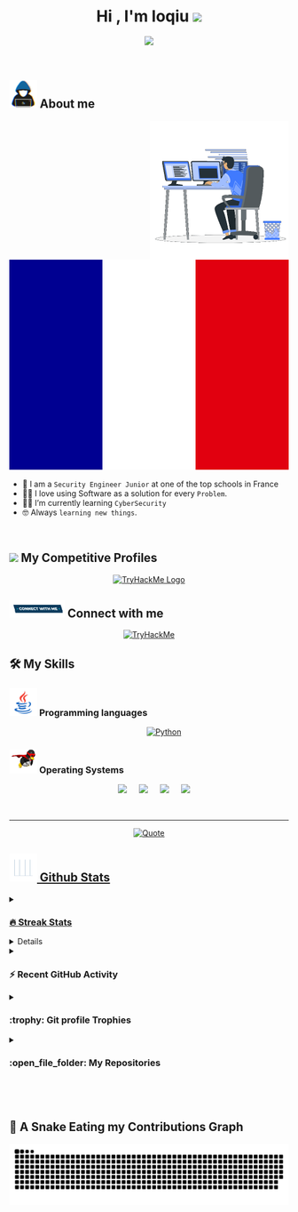<h1 align="center">Hi , I'm loqiu <img src="https://media.giphy.com/media/hvRJCLFzcasrR4ia7z/giphy.gif" width="35"></h1>
<p align="center">
  <a href="https://github.com/DenverCoder1/readme-typing-svg"><img src="https://readme-typing-svg.herokuapp.com?font=Time+New+Roman&color=%23C8BE25&size=25&center=true&vCenter=true&width=600&height=100&lines=Cybersecurity+Student;Arch+lover+<3;"></a>
</p>


<br>
	
## <picture><img src = "https://github.com/kaidohTips/kaidohTips/blob/main/Images/about_me.gif?raw=true" width = 50px></picture> About me

<picture> <img align="right" src="https://github.com/kaidohTips/kaidohTips/blob/main/Images/Right_Side.gif?raw=true" width = 250px></picture>

<br><br>
<svg xmlns="http://www.w3.org/2000/svg" id="flag-icons-fr" viewBox="0 0 640 480">
  <path fill="#fff" d="M0 0h640v480H0z"/>
  <path fill="#000091" d="M0 0h213.3v480H0z"/>
  <path fill="#e1000f" d="M426.7 0H640v480H426.7z"/>
</svg> 
- :school: I am a `Security Engineer Junior` at one of the top schools in France 
- :technologist: I love using Software as a solution for every `Problem`.
- :student: I’m currently learning `CyberSecurity`
- :nerd_face: Always `learning new things`.
<br>


## <img src="https://media4.giphy.com/media/dMLmQfCO7lCA2gX3tw/giphy.gif?cid=ecf05e47ak6mwfu812269zzr8ydv529109qzpb8rszwnja9e&rid=giphy.gif&ct=s" width=10%>  My Competitive Profiles

<p align="center">
  <a href="https://tryhackme.com/p/kaidohTips"/><img src="https://assets.tryhackme.com/img/logo/tryhackme_logo.png" alt="TryHackMe Logo" width= 60px/></a>
</p>

## <picture> <img src="https://github.com/kaidohTips/kaidohTips/blob/main/Images/Connect-with-me.gif?raw=true" width="100px"> </picture> Connect with me
<p align="center">
	<a href="mailto:loicq.vergerolle@outlook.fr"><img img src="https://img.shields.io/badge/protonmail--white?style=for-the-badge&logo=protonmail&logoColor=violet&label=protonmail" alt="TryHackMe"/></a>
</p>



## 🛠️ My Skills

### <picture> <img src = "https://github.com/kaidohTips/kaidohTips/blob/main/Images/Programming_Languages.gif?raw=true" width = 50px>  </picture> Programming languages

<p align="center"> 
  &emsp; 
  &emsp;
  &emsp;
   <a href="https://www.python.org" target="_blank">
    <img alt="Python" src="https://img.shields.io/badge/Python%20-%2314354C.svg?style=plastic&logo=python&logoColor=white">
  </a>
</p>

 ### <picture> <img src = "https://github.com/kaidohTips/kaidohTips/blob/main/Images/OS.gif?raw=true" width = 50px>  </picture> Operating Systems
 
<p align="center">
  &emsp;
    <a href="#"><img src="https://img.shields.io/badge/Linux-FCC624?style=plastic&logo=linux&logoColor=black"></a>
  &emsp;
    <a href="#"><img src="https://img.shields.io/badge/Ubuntu-E95420?style=plastic&logo=ubuntu&logoColor=white"></a>
  &emsp;
    <a href="#"><img src="https://img.shields.io/badge/Windows-0078D6?style=plastic&logo=windows&logoColor=white"></a>
  &emsp;
    <a href="#"><img src="https://img.shields.io/badge/pop!_os-%2348B9C7.svg?style=plastic&&logo=pop!_os&logoColor=white" /></a>
</p>

<br> 

---

<p align = "center">
	<a href="https://github.com/piyushsuthar/github-readme-quotes"> <img alt = "Quote" src="https://quotes-github-readme.vercel.app/api?type=horizontal&theme=tokyonight&animation=grow_out_in&quoteCategory=programming">
</p>

## <picture> <img src = "https://github.com/kaidohTips/kaidohTips/blob/main/Images/Statistics.gif?raw=true" width = 50px>  </picture> Github Stats

<details><summary><h3> 🔥 Streak Stats</h3></summary>

----	

<p align="center"><img src="https://github-readme-streak-stats.herokuapp.com/?user=kaidohTips&theme=tokyonight_duo" alt="kaidohTips" /></p>

</details>
  
<details><summary><h3>💻 GitHub Profile Stats</h3></summary>

----
	
<p align="center">
    <a href="https://github.com/anuraghazra/github-readme-stats">
	    <img alt="kaidohTips's Github Stats" src="https://github-readme-stats.vercel.app/api?username=kaidohTips&show_icons=true&count_private=true&locale=en&theme=tokyonight&layout=compact" height="230px"/></a>
	  <img src="https://github-readme-stats.vercel.app/api/top-langs?username=kaidohTips&langs_count=10&show_icons=true&locale=en&theme=tokyonight" alt="kaidohTips" height="230px"/>
<br/>

  <b>Note:</b> Top languages is only a metric of the languages my public code consists of and doesn't reflect experience or skill level.
  </p>
</details>

<details><summary><h3>⚡ Recent GitHub Activity</h3></summary>

----
	
[![kaidohTips's github activity graph](https://github-readme-activity-graph.cyclic.app/graph?username=kaidohTips&theme=github	)](https://github.com/kaidohTips/github-readme-activity-graph)

 
</details>

<details><summary> <h3> :trophy: Git profile Trophies </h3></summary>

----
	
<p align="center"> <a href="https://github.com/ryo-ma/github-profile-trophy"><img src="https://github-profile-trophy.vercel.app/?username=kaidohTips&layout=compact&theme=tokyonight&column=4&margin-w=15&margin-h=15" alt="kaidohTips" /></a> </p>

[![@kaidohTips's Holopin board](https://holopin.io/api/user/board?user=kaidohTips)](https://holopin.io/@kaidohTips)
	
</details>
	
<details><summary><h3> :open_file_folder: My Repositories </h3></summary>

----
	
<div>
  <p align="center">
	<a href="https://github.com/kaidohTips/LeetCode_DailyChallenge_2023">
      		<img src="https://github-readme-stats.vercel.app/api/pin/?username=kaidohTips&repo=LeetCode_DailyChallenge_2023&theme=tokyonight" alt="GitHub Stats" />
    	</a>
	<a href="https://github.com/kaidohTips/Ahmed-Hossam">
      		<img src="https://github-readme-stats.vercel.app/api/pin/?username=kaidohTips&repo=Ahmed-Hossam&theme=tokyonight" alt="GitHub Stats" />
    	</a>
    	<a href="https://github.com/kaidohTips/Strees_Testing">
      		<img src="https://github-readme-stats.vercel.app/api/pin/?username=kaidohTips&repo=Strees_Testing&theme=tokyonight" alt="GitHub Stats" />
    	</a>
    	<a href="https://github.com/kaidohTips/CP-Templates">
      		<img src="https://github-readme-stats.vercel.app/api/pin/?username=kaidohTips&repo=CP-Templates&theme=tokyonight" alt="GitHub Stats" />
    	</a>
    	<a href="https://github.com/kaidohTips/Codeforces-Polygon-Template">
      		<img src="https://github-readme-stats.vercel.app/api/pin/?username=kaidohTips&repo=Codeforces-Polygon-Template&theme=tokyonight" alt="GitHub Stats" />
    	</a>
	<a href="https://github.com/kaidohTips/Some-Linux-Commands">
      		<img src="https://github-readme-stats.vercel.app/api/pin/?username=kaidohTips&repo=Some-Linux-Commands&theme=tokyonight" alt="GitHub Stats" />
    	</a>
	<a href="https://github.com/kaidohTips/Shorten-Link">
      		<img src="https://github-readme-stats.vercel.app/api/pin/?username=kaidohTips&repo=Shorten-Link&theme=tokyonight" alt="GitHub Stats" />
    	</a>
	<a href="https://github.com/kaidohTips/kaidohTips">
      		<img src="https://github-readme-stats.vercel.app/api/pin/?username=kaidohTips&repo=kaidohTips&theme=tokyonight" alt="GitHub Stats" />
    	</a>
	<a href="https://github.com/kaidohTips/Competitive-Programming-Session-Content">
      		<img src="https://github-readme-stats.vercel.app/api/pin/?username=kaidohTips&repo=Competitive-Programming-Session-Content&theme=tokyonight" alt="GitHub Stats" />
    	</a>
	<a href="https://github.com/kaidohTips/VS-Code-for-CP">
      		<img src="https://github-readme-stats.vercel.app/api/pin/?username=kaidohTips&repo=VS-Code-for-CP&theme=tokyonight" alt="GitHub Stats" />
    	</a>
	<a href="https://github.com/kaidohTips/Sorting-Algorithms">
      		<img src="https://github-readme-stats.vercel.app/api/pin/?username=kaidohTips&repo=Sorting-Algorithms&theme=tokyonight" alt="GitHub Stats" />
    	</a>
	<a href="https://github.com/kaidohTips/board-link-generator">
      		<img src="https://github-readme-stats.vercel.app/api/pin/?username=kaidohTips&repo=board-link-generator&theme=tokyonight" alt="GitHub Stats" />
    	</a>
	<a href="https://github.com/kaidohTips/Tic-Tac-Toe-GUI">
      		<img src="https://github-readme-stats.vercel.app/api/pin/?username=kaidohTips&repo=Tic-Tac-Toe-GUI&theme=tokyonight" alt="GitHub Stats" />
    	</a>
	<a href="https://github.com/kaidohTips/PhoneBook-System">
      		<img src="https://github-readme-stats.vercel.app/api/pin/?username=kaidohTips&repo=PhoneBook-System&theme=tokyonight" alt="GitHub Stats" />
    	</a>
	<a href="https://github.com/kaidohTips/Codeforces-Sheet-Generator">
      		<img src="https://github-readme-stats.vercel.app/api/pin/?username=kaidohTips&repo=Codeforces-Sheet-Generator&theme=tokyonight" alt="GitHub Stats" />
    	</a>
	<a href="https://github.com/kaidohTips/CP-Calendar">
      		<img src="https://github-readme-stats.vercel.app/api/pin/?username=kaidohTips&repo=CP-Calendar&theme=tokyonight" alt="GitHub Stats" />
    	</a>
	<a href="https://github.com/kaidohTips/Codeforces-Friends-Script">
      		<img src="https://github-readme-stats.vercel.app/api/pin/?username=kaidohTips&repo=Codeforces-Friends-Script&theme=tokyonight" alt="GitHub Stats" />
    	</a>
	<a href="https://github.com/kaidohTips/vJudge-Board-Scrapper">
      		<img src="https://github-readme-stats.vercel.app/api/pin/?username=kaidohTips&repo=vJudge-Board-Scrapper&theme=tokyonight" alt="GitHub Stats" />
    	</a>
	<a href="https://github.com/kaidohTips/CP-Templates-Snippets">
      		<img src="https://github-readme-stats.vercel.app/api/pin/?username=kaidohTips&repo=CP-Templates-Snippets&theme=tokyonight" alt="GitHub Stats" />
    	</a>
	<a href="https://github.com/kaidohTips/Udemy-Website">
      		<img src="https://github-readme-stats.vercel.app/api/pin/?username=kaidohTips&repo=Udemy-Website&theme=tokyonight" alt="GitHub Stats" />
    	</a>
  </p>
</div>
</details>

</br></br>
	
## 🐍 A Snake Eating my Contributions Graph
	
<p align = "center">
	<img src = "https://github.com/kaidohTips/kaidohTips/blob/output/github-contribution-grid-snake.svg?" alt = "Snake Game"/>
</p>
